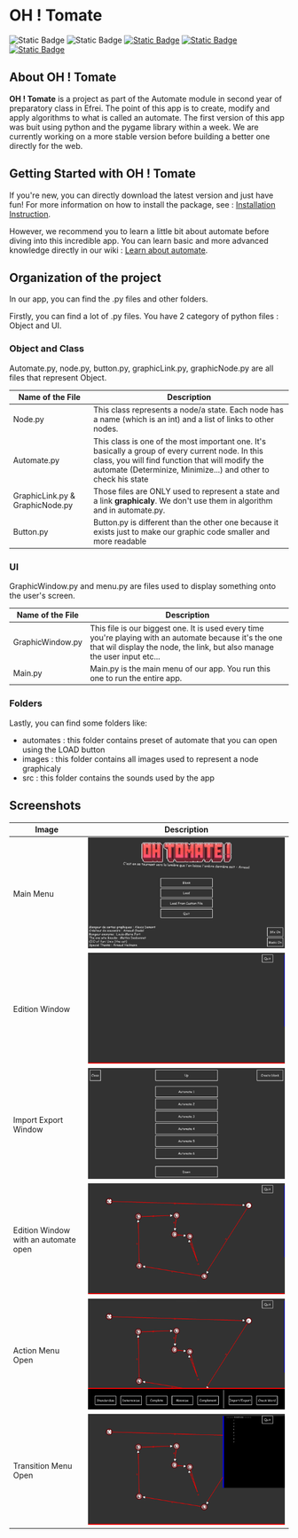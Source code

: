 # OH ! Tomate

![Static Badge](https://img.shields.io/badge/state-beta-orange?style=flat) ![Static Badge](https://img.shields.io/badge/license-MIT-green?style=flat) [![Static Badge](https://img.shields.io/badge/current%20version-1.1.1-blue?style=flat)](https://github.com/Arnaud-Chadal/oh-tomate/releases) [![Static Badge](https://img.shields.io/badge/python-3.11%7C3.12%7C3.13-purple?style=flat&link=https%3A%2F%2Fwww.python.org%2Fdownloads%2F)](https://www.python.org/downloads/) [![Static Badge](https://img.shields.io/badge/pygame-2.6.1-yellow?style=flat&link=https%3A%2F%2Fpypi.org%2Fproject%2Fpygame%2F)](https://www.pygame.org/news)

## About OH ! Tomate

**OH ! Tomate** is a project as part of the Automate module in second year of preparatory class in Efrei. The point of this app is to create, modify and apply algorithms to what is called an automate. The first version of this app was buit using python and the pygame library within a week. We are currently working on a more stable version before building a better one directly for the web.

## Getting Started with OH ! Tomate

If you're new, you can directly download the latest version and just have fun! For more information on how to install the package, see : [Installation Instruction](https://github.com/Arnaud-Chadal/oh-tomate/wiki/Installation-and-usage).

However, we recommend you to learn a little bit about automate before diving into this incredible app. You can learn basic and more advanced knowledge directly in our wiki : [Learn about automate](https://github.com/Arnaud-Chadal/oh-tomate/wiki/Learn-about-automate).
## Organization of the project

In our app, you can find the .py files and other folders.

Firstly, you can find a lot of .py files. You have 2 category of python files : Object and UI.

### Object and Class

Automate.py, node.py, button.py, graphicLink.py, graphicNode.py are all files that represent Object.

| Name of the File                                | Description                                                                         |
| ------------------------------------ | ----------------------------------------------------------------------------------- |
| Node.py                      | This class represents a node/a state. Each node has a name (which is an int) and a list of links to other nodes.                                            |
| Automate.py | This class is one of the most important one. It's basically a group of every current node. In this class, you will find function that will modify the automate (Determinize, Minimize...) and other to check his state |
| GraphicLink.py & GraphicNode.py | Those files are ONLY used to represent a state and a link **graphicaly**. We don't use them in algorithm and in automate.py. |
| Button.py | Button.py is different than the other one because it exists just to make our graphic code smaller and more readable |

### UI

GraphicWindow.py and menu.py are files used to display something onto the user's screen.

| Name of the File                                | Description                                                                         |
| ------------------------------------ | ----------------------------------------------------------------------------------- |
| GraphicWindow.py                      | This file is our biggest one. It is used every time you're playing with an automate because it's the one that wil display the node, the link, but also manage the user input etc... |
| Main.py | Main.py is the main menu of our app. You run this one to run the entire app. |

### Folders

Lastly, you can find some folders like:
- automates : this folder contains preset of automate that you can open using the LOAD button
- images : this folder contains all images used to represent a node graphicaly
- src : this folder contains the sounds used by the app

## Screenshots

| Image                                | Description                                                                                      |
| ------------------------------------ | :------------------------------------------------------------------------------------------------: |
| Main Menu                            | ![Main Menu Image](readmeImages/image.png)                                                       |
| Edition Window                       | ![Edition Window](readmeImages/{41327216-8A7E-484E-AD73-2BCAC70BAD44}.png)                       |
| Import Export Window                 | ![Import Export Window](readmeImages/{44739E5E-D6D1-4DD6-BCEA-3AECCD360AC1}.png)                 |
| Edition Window with an automate open | ![Edition Window with an automate open](readmeImages/{76C7CE6D-31BB-40FF-964F-A295C0E97A56}.png) |
| Action Menu Open                     | ![Action Menu Open](readmeImages/{882A1BB0-5DF4-4E81-89F5-9E850D7B6D26}.png)                     |
| Transition Menu Open                 | ![Transition Menu Open](readmeImages/{B6F78DF6-0412-437D-A331-6679710838A5}.png)                 |
